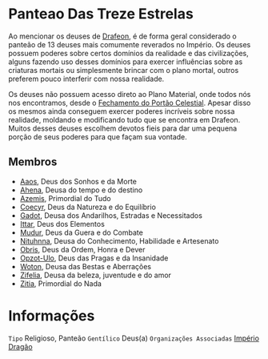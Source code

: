<!-- TITLE: Panteão das Treze Estrelas -->
<!-- SUBTITLE: Visão geral sobre Panteão das Treze Estrelas -->

# Panteao Das Treze Estrelas
Ao mencionar os deuses de [Drafeon](http://localhost/lugares/plano-material/drafeon#drafeon), é de forma geral considerado o panteão de 13 deuses mais comumente reverados no Império. Os deuses possuem poderes sobre certos domínios da realidade e das civilizações, alguns fazendo uso desses domínios para exercer influências sobre as criaturas mortais ou simplesmente brincar com o plano mortal, outros preferem pouco interferir com nossa realidade.

Os deuses não possuem acesso direto ao Plano Material, onde todos nós nos encontramos, desde o [Fechamento do Portão Celestial](). Apesar disso os mesmos ainda conseguem exercer poderes incríveis sobre nossa realidade, moldando e modificando tudo que se encontra em Drafeon. Muitos desses deuses escolhem devotos fieis para dar uma pequena porção de seus poderes para que façam sua vontade.

## Membros
* [Aaos](http://localhost/divindades/panteao-das-treze-estrelas/aaos#aaos), Deus dos Sonhos e da Morte
* [Ahena](http://localhost/divindades/panteao-das-treze-estrelas/ahena#ahena), Deusa do tempo e do destino
* [Azemis](http://localhost/divindades/panteao-das-treze-estrelas/azemis#azemis), Primordial do Tudo 
* [Coecyr](http://localhost/divindades/panteao-das-treze-estrelas/coecyr#coecyr), Deus da Natureza e do Equilíbrio
* [Gadot](http://localhost/divindades/panteao-das-treze-estrelas/gadot#gadot), Deusa dos Andarilhos, Estradas e Necessitados
* [Ittar](http://localhost/divindades/panteao-das-treze-estrelas/ittar#ittar), Deus dos Elementos
* [Mudur](http://localhost/divindades/panteao-das-treze-estrelas/mudur#mudur), Deus da Guera e do Combate 
* [Nituhnna](http://localhost/divindades/panteao-das-treze-estrelas/nituhnna#nituhnna), Deusa do Conhecimento, Habilidade e Artesenato
* [Obris](http://localhost/divindades/panteao-das-treze-estrelas/obris#obris), Deus da Ordem, Honra e Dever
* [Opzot-Ulo](http://localhost/divindades/panteao-das-treze-estrelas/opzot-ulo#opzot-ulo), Deus das Pragas e da Insanidade
* [Woton](http://localhost/divindades/panteao-das-treze-estrelas/woton#woton), Deusa das Bestas e Aberrações
* [Zifelia](http://localhost/divindades/panteao-das-treze-estrelas/zifelia#zifelia), Deusa da beleza, juventude e do amor
* [Zitia](http://localhost/divindades/panteao-das-treze-estrelas/zitia#zitia), Primordial do Nada

# Informações
`Tipo` Religioso, Panteão
`Gentílico` Deus(a)
`Organizações Associadas` [Império Dragão](http://localhost/faccoes/imperio-dragao#imperio-dragao)